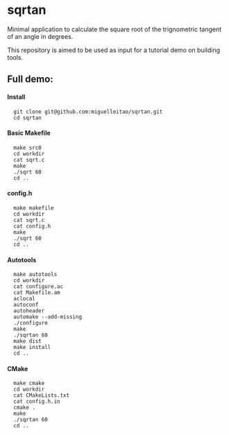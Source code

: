 # sqrtan
Minimal application to calculate the square root of the trignometric tangent of an angle in degrees.

This repository is aimed to be used as input for a tutorial demo on building tools.

## Full demo:

#### Install
```
  git clone git@github.com:miguelleitao/sqrtan.git
  cd sqrtan
```
#### Basic Makefile
```
  make src0
  cd workdir
  cat sqrt.c
  make
  ./sqrt 60
  cd ..
```
#### config.h
```
  make makefile
  cd workdir
  cat sqrt.c
  cat config.h
  make
  ./sqrt 60
  cd ..
```
#### Autotools
```
  make autotools
  cd workdir
  cat configure.ac
  cat Makefile.am
  aclocal
  autoconf
  autoheader
  automake --add-missing
  ./configure
  make
  ./sqrtan 60
  make dist
  make install
  cd ..
```
#### CMake
```
  make cmake
  cd workdir
  cat CMakeLists.txt
  cat config.h.in
  cmake .
  make
  ./sqrtan 60
  cd ..
```

